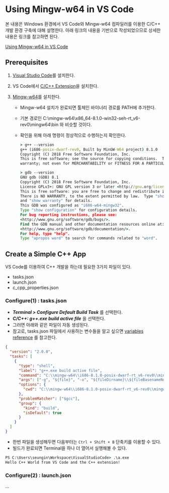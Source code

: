 # Using Mingw-w64 in VS Code

본 내용은 Windows 환경에서 VS Code와 Mingw-w64 컴파일러를 이용한 C/C++ 개발 환경 구축에 대해 설명한다. 아래 링크의 내용을 기반으로 작성되었으므로 상세한 내용은 링크를 참고하면 된다.

[Using Mingw-w64 in VS Code](https://code.visualstudio.com/docs/cpp/config-mingw)

## Prerequisites

1. [Visual Studio Code](https://code.visualstudio.com/download)를 설치한다.
2. VS Code에서 [C/C++ Extension](https://marketplace.visualstudio.com/items?itemName=ms-vscode.cpptools)을 설치한다.
3. [Mingw-w64](http://mingw-w64.org/doku.php/download/mingw-builds)를 설치한다.

    - Mingw-w64 설치가 완료되면 툴체인 바이너리 경로를 PATH에 추가한다.
    - 기본 경로인 C:\mingw-w64\x86_64-8.1.0-win32-seh-rt_v6-rev0\mingw64\bin 와 비슷할 것이다.
    - 확인을 위해 아래 명령이 정상적으로 수행하는지 확인한다.

        ```bat
        > g++ --version
        g++ (i686-posix-dwarf-rev0, Built by MinGW-W64 project) 8.1.0
        Copyright (C) 2018 Free Software Foundation, Inc.
        This is free software; see the source for copying conditions.  There is NO
        warranty; not even for MERCHANTABILITY or FITNESS FOR A PARTICULAR PURPOSE.

        > gdb --version
        GNU gdb (GDB) 8.1
        Copyright (C) 2018 Free Software Foundation, Inc.
        License GPLv3+: GNU GPL version 3 or later <http://gnu.org/licenses/gpl.html>
        This is free software: you are free to change and redistribute it.
        There is NO WARRANTY, to the extent permitted by law.  Type "show copying"
        and "show warranty" for details.
        This GDB was configured as "i686-w64-mingw32".
        Type "show configuration" for configuration details.
        For bug reporting instructions, please see:
        <http://www.gnu.org/software/gdb/bugs/>.
        Find the GDB manual and other documentation resources online at:
        <http://www.gnu.org/software/gdb/documentation/>.
        For help, type "help".
        Type "apropos word" to search for commands related to "word".
        ```

## Create a Simple C++ App

VS Code를 이용하여 C++ 개발을 하는데 필요한 3가지 파일이 있다.

- tasks.json
- launch.json
- c_cpp_properties.json

### Configure(1) : tasks.json

- **_Terminal > Configure Default Build Task_** 를 선택한다.
- **_C/C++: g++.exe build active file_** 을 선택한다.
- 그러면 아래와 같은 파일이 자동 생성된다.
- 참고로, tasks.json 파일에서 사용하는 변수들을 알고 싶으면 [variables reference](https://code.visualstudio.com/docs/editor/variables-reference) 를 참고한다.

```json
{
  "version": "2.0.0",
  "tasks": [
    {
      "type": "shell",
      "label": "g++.exe build active file",
      "command": "C:\\mingw-w64\\i686-8.1.0-posix-dwarf-rt_v6-rev0\\mingw32\\bin\\g++.exe",
      "args": ["-g", "${file}", "-o", "${fileDirname}\\${fileBasenameNoExtension}.exe"],
      "options": {
        "cwd": "C:\\mingw-w64\\i686-8.1.0-posix-dwarf-rt_v6-rev0\\mingw32\\bin"
      },
      "problemMatcher": ["$gcc"],
      "group": {
        "kind": "build",
        "isDefault": true
      }
    }
  ]
}
```

- 한번 파일을 생성해두면 다음부터는 `Ctrl + Shift + B` 단축키를 이용할 수 있다.
- 빌드가 완료되면 Terminal을 하나 더 열어서 실행해볼 수 있다.

```bat
PS C:\Users\seungin\Workspace\VisualStudioCode> .\a.exe
Hello C++ World from VS Code and the C++ extension!
```

### Configure(2) : launch.json

...